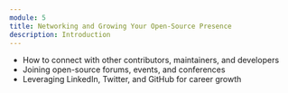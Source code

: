 ```yaml
---
module: 5
title: Networking and Growing Your Open-Source Presence
description: Introduction
---
```


* How to connect with other contributors, maintainers, and developers
* Joining open-source forums, events, and conferences
* Leveraging LinkedIn, Twitter, and GitHub for career growth